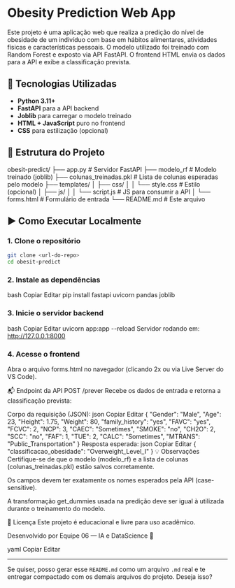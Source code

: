 # Obesity Prediction Web App

Este projeto é uma aplicação web que realiza a predição do nível de obesidade de um indivíduo com base em hábitos alimentares, atividades físicas e características pessoais. O modelo utilizado foi treinado com Random Forest e exposto via API FastAPI. O frontend HTML envia os dados para a API e exibe a classificação prevista.

## 🔧 Tecnologias Utilizadas

- **Python 3.11+**
- **FastAPI** para a API backend
- **Joblib** para carregar o modelo treinado
- **HTML + JavaScript** puro no frontend
- **CSS** para estilização (opcional)

## 📁 Estrutura do Projeto

obesit-predict/
├── app.py # Servidor FastAPI
├── modelo_rf # Modelo treinado (joblib)
├── colunas_treinadas.pkl # Lista de colunas esperadas pelo modelo
├── templates/
│ ├── css/
│ │ └── style.css # Estilo (opcional)
│ ├── js/
│ │ └── script.js # JS para consumir a API
│ └── forms.html # Formulário de entrada
└── README.md # Este arquivo

## ▶️ Como Executar Localmente

### 1. Clone o repositório

```bash
git clone <url-do-repo>
cd obesit-predict
```
### 2. Instale as dependências
bash
Copiar
Editar
pip install fastapi uvicorn pandas joblib
### 3. Inicie o servidor backend
bash
Copiar
Editar
uvicorn app:app --reload
Servidor rodando em: http://127.0.0.1:8000

### 4. Acesse o frontend
Abra o arquivo forms.html no navegador (clicando 2x ou via Live Server do VS Code).

📬 Endpoint da API
POST /prever
Recebe os dados de entrada e retorna a classificação prevista:

Corpo da requisição (JSON):
json
Copiar
Editar
{
  "Gender": "Male",
  "Age": 23,
  "Height": 1.75,
  "Weight": 80,
  "family_history": "yes",
  "FAVC": "yes",
  "FCVC": 2,
  "NCP": 3,
  "CAEC": "Sometimes",
  "SMOKE": "no",
  "CH2O": 2,
  "SCC": "no",
  "FAF": 1,
  "TUE": 2,
  "CALC": "Sometimes",
  "MTRANS": "Public_Transportation"
}
Resposta esperada:
json
Copiar
Editar
{
  "classificacao_obesidade": "Overweight_Level_I"
}
💡 Observações
Certifique-se de que o modelo (modelo_rf) e a lista de colunas (colunas_treinadas.pkl) estão salvos corretamente.

Os campos devem ter exatamente os nomes esperados pela API (case-sensitive).

A transformação get_dummies usada na predição deve ser igual à utilizada durante o treinamento do modelo.

📄 Licença
Este projeto é educacional e livre para uso acadêmico.

Desenvolvido por Equipe 06 — IA e DataScience 🧠

yaml
Copiar
Editar

---

Se quiser, posso gerar esse `README.md` como um arquivo `.md` real e te entregar compactado com os demais arquivos do projeto. Deseja isso?






